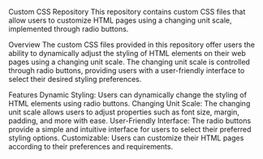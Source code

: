Custom CSS Repository
This repository contains custom CSS files that allow users to customize HTML pages using a changing unit scale, implemented through radio buttons.

Overview
The custom CSS files provided in this repository offer users the ability to dynamically adjust the styling of HTML elements on their web pages using a changing unit scale. The changing unit scale is controlled through radio buttons, providing users with a user-friendly interface to select their desired styling preferences.

Features
Dynamic Styling: Users can dynamically change the styling of HTML elements using radio buttons.
Changing Unit Scale: The changing unit scale allows users to adjust properties such as font size, margin, padding, and more with ease.
User-Friendly Interface: The radio buttons provide a simple and intuitive interface for users to select their preferred styling options.
Customizable: Users can customize their HTML pages according to their preferences and requirements.
